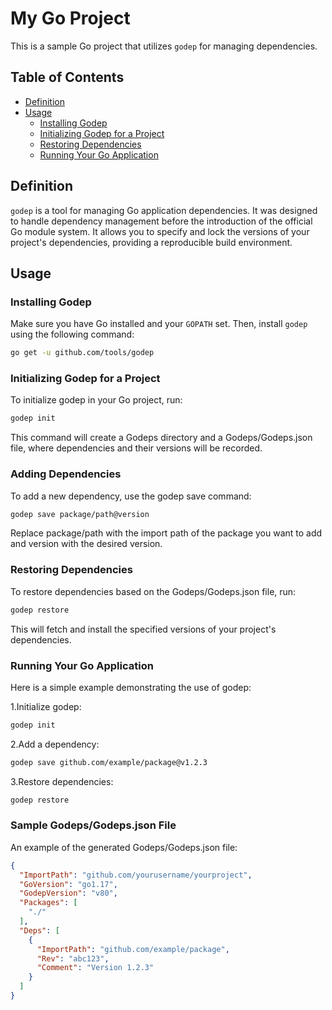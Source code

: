 # My Go Project

This is a sample Go project that utilizes `godep` for managing dependencies.

## Table of Contents
- [Definition](#definition)
- [Usage](#usage)
    - [Installing Godep](#installing-godep)
    - [Initializing Godep for a Project](#initializing-godep-for-a-project)
    - [Restoring Dependencies](#restoring-dependencies)
    - [Running Your Go Application](#running-your-go-application)



## Definition

`godep` is a tool for managing Go application dependencies. It was designed to handle dependency management before the introduction of the official Go module system. It allows you to specify and lock the versions of your project's dependencies, providing a reproducible build environment.

## Usage

### Installing Godep

Make sure you have Go installed and your `GOPATH` set. Then, install `godep` using the following command:

```bash
go get -u github.com/tools/godep
```

### Initializing Godep for a Project
To initialize godep in your Go project, run:
```bash
godep init
```
This command will create a Godeps directory and a Godeps/Godeps.json file, where dependencies and their versions will be recorded.

### Adding Dependencies
To add a new dependency, use the godep save command:
```bash
godep save package/path@version
```
Replace package/path with the import path of the package you want to add and version with the desired version.

### Restoring Dependencies
To restore dependencies based on the Godeps/Godeps.json file, run:
```bash
godep restore
```
This will fetch and install the specified versions of your project's dependencies.

### Running Your Go Application
Here is a simple example demonstrating the use of godep:

1.Initialize godep:      
```bash
godep init
```
2.Add a dependency:
```bash
godep save github.com/example/package@v1.2.3
```
3.Restore dependencies:
```bash
godep restore
```

### Sample Godeps/Godeps.json File
An example of the generated Godeps/Godeps.json file:
```json
{
  "ImportPath": "github.com/yourusername/yourproject",
  "GoVersion": "go1.17",
  "GodepVersion": "v80",
  "Packages": [
    "./"
  ],
  "Deps": [
    {
      "ImportPath": "github.com/example/package",
      "Rev": "abc123",
      "Comment": "Version 1.2.3"
    }
  ]
}
```
